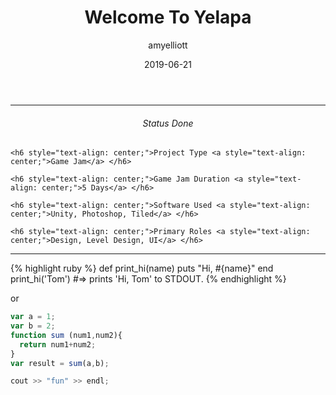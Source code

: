 ﻿---
layout: post
title:  "Welcome To Yelapa"
summary: "Welcome To Yelapa is a Legend of Zelda inspired puzzle game, and it was made for the first gamejam I participated in!"
author: amyelliott
date: '2019-06-21'
category: ['CSharp', 'Design', 'Level-Design', 'UI-UX', 'Game-Jam']
thumbnail: /assets/img/blocky.png
keywords: csharp, game design, design, level design, ui, ux, game jam
permalink: /blog/welcome-to-yelapa/
usemathjax: true
---


<hr>

<div class="status-card">
    <h6 style="text-align: center;">Status <a style="text-align: center;">Done</a> </h6> 

    <h6 style="text-align: center;">Project Type <a style="text-align: center;">Game Jam</a> </h6>   

    <h6 style="text-align: center;">Game Jam Duration <a style="text-align: center;">5 Days</a> </h6>    

    <h6 style="text-align: center;">Software Used <a style="text-align: center;">Unity, Photoshop, Tiled</a> </h6>    

    <h6 style="text-align: center;">Primary Roles <a style="text-align: center;">Design, Level Design, UI</a> </h6> 
</div>

<hr>




{% highlight ruby %}
def print_hi(name)
  puts "Hi, #{name}"
end
print_hi('Tom')
#=> prints 'Hi, Tom' to STDOUT.
{% endhighlight %}

or

```javascript
var a = 1;
var b = 2;
function sum (num1,num2){
  return num1+num2;
}
var result = sum(a,b);
```

```c
cout >> "fun" >> endl;
```

